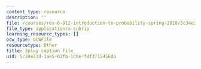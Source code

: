 ```yaml
---
content_type: resource
description: ''
file: /courses/res-6-012-introduction-to-probability-spring-2018/5c34e23d1ae501fa1cbef4f3715456da_VCyJGp6Enxg.srt
file_type: application/x-subrip
learning_resource_types: []
ocw_type: OCWFile
resourcetype: Other
title: 3play caption file
uid: 5c34e23d-1ae5-01fa-1cbe-f4f3715456da
---
```

